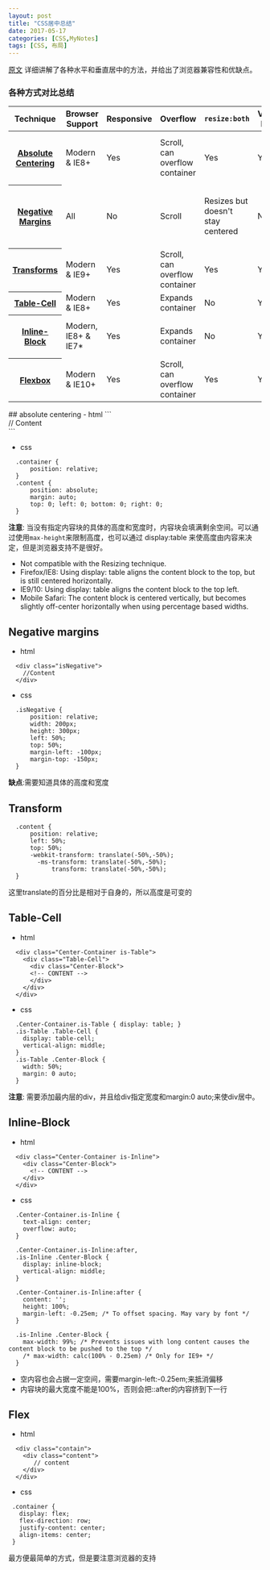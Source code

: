 ```yaml
---
layout: post
title: "CSS居中总结"
date: 2017-05-17
categories: [CSS,MyNotes]
tags: [CSS, 布局]
---
```



[原文](https://codepen.io/shshaw/full/gEiDt)
详细讲解了各种水平和垂直居中的方法，并给出了浏览器兼容性和优缺点。
<!-- more -->
### 各种方式对比总结
<table class="table">
        <thead>
          <tr>
            <th scope="col" class="Technique-Title">Technique</th>
            <th scope="col" class="Browser-Support">Browser Support</th>
            <th scope="col" class="Responsive-Support">Responsive</th>
            <th scope="col" class="Overflow-Support">Overflow</th>
            <th scope="col" class="Resize-Support"><code>resize:both</code></th>
            <th scope="col" class="Height-Support">Variable Height</th>
            <th scope="col" class="Major-Caveats">Major Caveats</th>
          </tr>
        </thead>
        <tbody>
          <tr>
            <th scope="row" class="Technique-Title"><a rel="nofollow" href="#Overview">Absolute Centering</a></th>
            <td class="Browser-Support">Modern &amp; IE8+</td>
            <td class="Responsive-Support">Yes</td>
            <td class="Overflow-Support">Scroll, can overflow container</td>
            <td class="Resize-Support">Yes</td>
            <td class="Height-Support">Yes*</td>
            <td class="Major-Caveats"><a rel="nofollow" href="#Height">Variable Height</a> not perfect cross-browser</td>
          </tr>
          <tr>
            <th scope="row" class="Technique-Title"><a rel="nofollow" href="#Negative-Margins">Negative Margins</a></th>
            <td class="Browser-Support">All</td>
            <td class="Responsive-Support">No</td>
            <td class="Overflow-Support">Scroll</td>
            <td class="Resize-Support">Resizes but doesn't stay centered</td>
            <td class="Height-Support">No</td>
            <td class="Major-Caveats">Not responsive, margins must be calculated manually</td>
          </tr>
          <tr>
            <th scope="row" class="Technique-Title"><a rel="nofollow" href="#Transforms">Transforms</a></th>
            <td class="Browser-Support">Modern &amp; IE9+</td>
            <td class="Responsive-Support">Yes</td>
            <td class="Overflow-Support">Scroll, can overflow container</td>
            <td class="Resize-Support">Yes</td>
            <td class="Height-Support">Yes</td>
            <td class="Major-Caveats">Blurry rendering</td>
          </tr>
          <tr>
            <th scope="row" class="Technique-Title"><a rel="nofollow" href="#Table-Cell">Table-Cell</a></th>
            <td class="Browser-Support">Modern &amp; IE8+</td>
            <td class="Responsive-Support">Yes</td>
            <td class="Overflow-Support">Expands container</td>
            <td class="Resize-Support">No</td>
            <td class="Height-Support">Yes</td>
            <td class="Major-Caveats">Extra markup</td>
          </tr>
          <tr>
            <th scope="row" class="Technique-Title"><a rel="nofollow" href="#Inline-Block">Inline-Block</a></th>
            <td class="Browser-Support">Modern, IE8+ &amp; IE7*</td>
            <td class="Responsive-Support">Yes</td>
            <td class="Overflow-Support">Expands container</td>
            <td class="Resize-Support">No</td>
            <td class="Height-Support">Yes</td>
            <td class="Major-Caveats">Requires container, hacky styles</td>
          </tr>
          <tr>
            <th scope="row" class="Technique-Title"><a rel="nofollow" href="#Flexbox">Flexbox</a></th>
            <td class="Browser-Support">Modern &amp; IE10+</td>
            <td class="Responsive-Support">Yes</td>
            <td class="Overflow-Support">Scroll, can overflow container</td>
            <td class="Resize-Support">Yes</td>
            <td class="Height-Support">Yes</td>
            <td class="Major-Caveats">Requires container, vendor prefixes</td>
          </tr>
        </tbody>
      </table>      
## absolute centering
- html
```
  <div class="container">
    <div class="content">
      // Content
    </div>
  </div>
```

- css
```
  .container {
      position: relative;
  }
  .content {
      position: absolute;
      margin: auto;
      top: 0; left: 0; bottom: 0; right: 0;
  }
```

 **注意**: 当没有指定内容块的具体的高度和宽度时，内容块会填满剩余空间。可以通过使用``max-height``来限制高度，也可以通过 display:table 来使高度由内容来决定，但是浏览器支持不是很好。
 - Not compatible with the Resizing technique.
 - Firefox/IE8: Using display: table aligns the content block to the top, but is still centered horizontally.
 - IE9/10: Using display: table aligns the content block to the top left.
 - Mobile Safari: The content block is centered vertically, but becomes slightly off-center horizontally when using percentage based widths.

## Negative margins
- html
```
  <div class="isNegative">
    //Content
  </div>
```

- css
```
  .isNegative {
      position: relative;
      width: 200px;
      height: 300px;
      left: 50%;
      top: 50%;
      margin-left: -100px;
      margin-top: -150px;
  }
```

 **缺点**:需要知道具体的高度和宽度

## Transform
```
  .content {
      position: relative;
      left: 50%;
      top: 50%;
      -webkit-transform: translate(-50%,-50%);
        -ms-transform: translate(-50%,-50%);
            transform: translate(-50%,-50%);
  }
```
 这里translate的百分比是相对于自身的，所以高度是可变的


## Table-Cell
- html
```
  <div class="Center-Container is-Table">
    <div class="Table-Cell">
      <div class="Center-Block">
      <!-- CONTENT -->
      </div>
    </div>
  </div>
```

- css
```
  .Center-Container.is-Table { display: table; }
  .is-Table .Table-Cell {
    display: table-cell;
    vertical-align: middle;
  }
  .is-Table .Center-Block {
    width: 50%;
    margin: 0 auto;
  }
```

 **注意**: 需要添加最内层的div，并且给div指定宽度和margin:0 auto;来使div居中。

## Inline-Block
- html
```
  <div class="Center-Container is-Inline">
    <div class="Center-Block">
      <!-- CONTENT -->
    </div>
  </div>
```

- css
```
  .Center-Container.is-Inline {
    text-align: center;
    overflow: auto;
  }

  .Center-Container.is-Inline:after,
  .is-Inline .Center-Block {
    display: inline-block;
    vertical-align: middle;
  }

  .Center-Container.is-Inline:after {
    content: '';
    height: 100%;
    margin-left: -0.25em; /* To offset spacing. May vary by font */
  }

  .is-Inline .Center-Block {
    max-width: 99%; /* Prevents issues with long content causes the content block to be pushed to the top */
    /* max-width: calc(100% - 0.25em) /* Only for IE9+ */
  }
```
 - 空内容也会占据一定空间，需要margin-left:-0.25em;来抵消偏移
 - 内容块的最大宽度不能是100%，否则会把::after的内容挤到下一行

## Flex
- html
 ```
   <div class="contain">
     <div class="content">
        // content
     </div>
   </div>
 ```

- css
 ```
  .container {
    display: flex;
    flex-direction: row;
    justify-content: center;
    align-items: center;
  }
 ```
 最方便最简单的方式，但是要注意浏览器的支持
